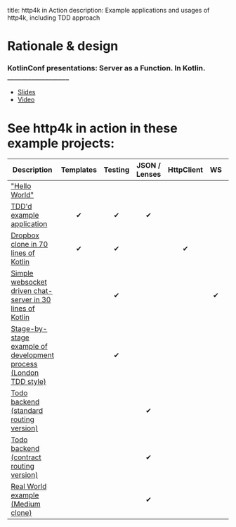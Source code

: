 title: http4k in Action
description: Example applications and usages of http4k, including TDD approach 

# Rationale & design

### KotlinConf presentations: Server as a Function. In Kotlin. __________________
- [Slides](https://speakerdeck.com/daviddenton/server-as-a-function-in-kotlin)
- [Video](http://bit.ly/serverasafunction)

# See http4k in action in these example projects:

| Description | Templates | Testing | JSON / Lenses | HttpClient | WS | AWS | CD pipeline | Contracts | Lambda/Graal |
|-----|:---:|:---:|:---:|:---:|:---:|:---:|:---:|:---:|:---:|
|["Hello World"](https://start.http4k.org)| | | | | | |✔| | | | | |
|[TDD'd example application](https://github.com/http4k/http4k-contract-example-app)|✔|✔|✔| | | | |✔| |
|[Dropbox clone in 70 lines of Kotlin](https://github.com/daviddenton/http4kbox)|✔|✔| |✔| |✔|✔| |✔|
|[Simple websocket driven chat-server in 30 lines of Kotlin](https://github.com/daviddenton/http4k-demo-irc)| |✔| | |✔| |✔| | |
|[Stage-by-stage example of development process (London TDD style)](https://http4k.org/guide/example)| |✔| | | | | | | |
|[Todo backend (standard routing version)](https://github.com/http4k/http4k-todo-backend)| | |✔| | | | | | |
|[Todo backend (contract routing version)](https://github.com/http4k/http4k-contract-todo-backend)| | |✔| | | | |✔| |
|[Real World example (Medium clone)](https://github.com/alisabzevari/kotlin-http4k-realworld-example-app)| | |✔| | | | | | |
